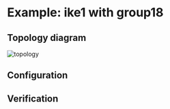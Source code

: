 # Example: ike1 with group18

## **Topology diagram**

![topology](/img/crypt-ike122.tst.png)

## **Configuration**

## **Verification**
